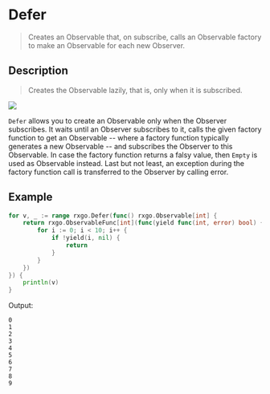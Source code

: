 # Defer

> Creates an Observable that, on subscribe, calls an Observable factory to make an Observable for each new Observer.

## Description

> Creates the Observable lazily, that is, only when it is subscribed.

![](https://rxjs.dev/assets/images/marble-diagrams/defer.png)

`Defer` allows you to create an Observable only when the Observer subscribes. It waits until an Observer subscribes to it, calls the given factory function to get an Observable -- where a factory function typically generates a new Observable -- and subscribes the Observer to this Observable. In case the factory function returns a falsy value, then `Empty` is used as Observable instead. Last but not least, an exception during the factory function call is transferred to the Observer by calling error.

## Example

```go
for v, _ := range rxgo.Defer(func() rxgo.Observable[int] {
    return rxgo.ObservableFunc[int](func(yield func(int, error) bool) {
        for i := 0; i < 10; i++ {
            if !yield(i, nil) {
                return
            }
        }
    })
}) {
    println(v)
}
```

Output:

```
0
1
2
3
4
5
6
7
8
9
```
